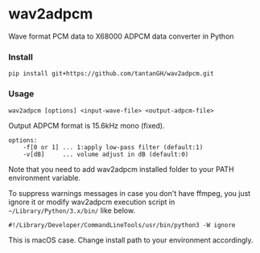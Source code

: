 # wav2adpcm
Wave format PCM data to X68000 ADPCM data converter in Python

### Install

    pip install git+https://github.com/tantanGH/wav2adpcm.git

### Usage

    wav2adpcm [options] <input-wave-file> <output-adpcm-file>

Output ADPCM format is 15.6kHz mono (fixed).

    options:
        -f[0 or 1] ... 1:apply low-pass filter (default:1)
        -v[dB]     ... volume adjust in dB (default:0)

Note that you need to add wav2adpcm installed folder to your PATH environment variable.

To suppress warnings messages in case you don't have ffmpeg, you just ignore it or modify wav2adpcm execution script in `~/Library/Python/3.x/bin/` like below.

    #!/Library/Developer/CommandLineTools/usr/bin/python3 -W ignore

This is macOS case. Change install path to your environment accordingly.
